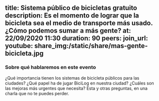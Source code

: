 title: Sistema público de bicicletas gratuito
description: Es el momento de lograr que la bicicleta sea el medio de transporte más usado. ¿Cómo podemos sumar a más gente?
at: 22/09/2020 11:30
duration: 90
peers: 
join_url:
youtube: 
share_img:/static/share/mas-gente-bicicleta.jpg
----
### Sobre qué hablaremos en este evento

¿Qué importancia tienen los sistemas de bicicleta públicos para las ciudades? ¿Qué papel ha de jugar BiciLog en nuestra ciudad? ¿Cuáles son las mejoras más urgentes que necesita? Esta y otras preguntas, en una charla que no te puedes perder.
